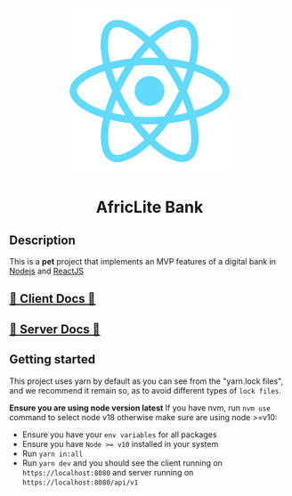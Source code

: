 <div align="center">
  <a href="https://github.com/emmanuelonah/africlite-bank">
    <img src="./client/customer/public/logo512.png" alt="AfricLite Bank logo" width="300" />
  </a>
</div>

<h1 align="center">AfricLite Bank</h1>

## Description

This is a **pet** project that implements an MVP features of a digital bank in [Nodejs](https://nodejs.org/en) and [ReactJS](https://react.dev/)

## [🔗 Client Docs 🎨](./client/README.md)

## [🔗 Server Docs 🤖](./server/README.md)

## Getting started

This project uses yarn by default as you can see from the "yarn.lock files", and we recommend it remain so, as to avoid different types of `lock files`.

**Ensure you are using node version latest**
If you have nvm, run `nvm use` command to select node v18 otherwise make sure are using node >=v10:

- Ensure you have your `env variables` for all packages
- Ensure you have `Node >= v10` installed in your system
- Run `yarn in:all`
- Run `yarn dev` and you should see the client running on `https://localhost:8080` and server running on `https://localhost:8080/api/v1`
